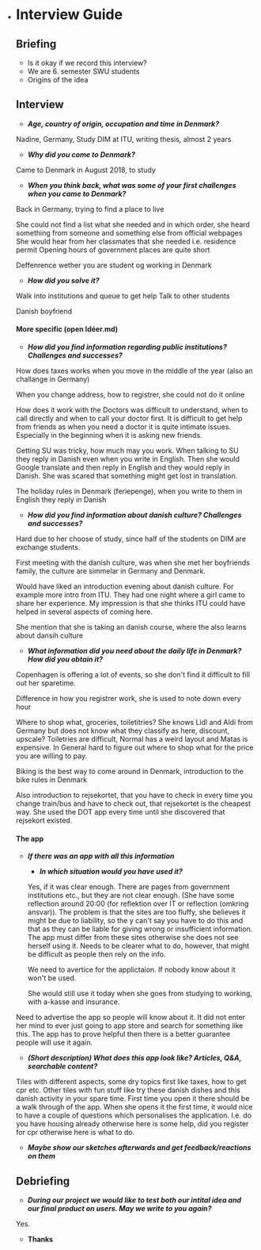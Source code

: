 ﻿- # Interview Guide

  ## Briefing 

  - Is it okay if we record this interview?
  - We are 6. semester SWU students
  - Origins of the idea

  ## Interview

  - ***Age, country of origin, occupation and time in Denmark?***

  Nadine, Germany, Study DIM at ITU, writing thesis, almost 2 years

  - ***Why did you come to Denmark?***

  Came to Denmark in August 2018, to study

  - ***When you think back, what was some of your first challenges when you came to Denmark?*** 

  Back in Germany, trying to find a place to live

  She could not find a list what she needed and in which order, she heard something from someone and something else from official webpages
  She would hear from her classmates that she needed i.e. residence permit
  Opening hours of government places are quite short

  Deffenrence wether you are student og working in Denmark

  - ***How did you solve it?***

  Walk into institutions and queue to get help
  Talk to other students

  Danish boyfriend 

  #### More specific (open Idéer.md)

  - ***How did you find information regarding public institutions? Challenges and successes?***

  How does taxes works when you move in the middle of the year (also an challange in Germany)

  When you change address, how to registrer, she could not do it online

  How does it work with the Doctors was difficult to understand, when to call directly and when to call your doctor first. It is difficult to get help from friends as when you need a doctor it is quite intimate issues. Especially in the beginning when it is asking new friends.

  Getting SU was tricky, how much may you work. When talking to SU they reply in Danish even when you write in English. Then she would Google translate and then reply in English and they would reply in Danish. She was scared that something might get lost in translation.

  The holiday rules in Denmark (feriepenge), when you write to them in English they reply in Danish

  - ***How did you find information about danish culture? Challenges and successes?***

  Hard due to her choose of study, since half of the students on DIM are exchange students.

  First meeting with the danish culture, was when she met her boyfriends family, the culture are simmelar in Germany and Denmark.

  Would have liked an introduction evening about danish culture. For example more intro from ITU. They had one night where a girl came to share her experience. My impression is that she thinks ITU could have helped in several aspects of coming here.

  She mention that she is taking an danish course, where the also learns about dansih culture

  - ***What information did you need about the daily life in Denmark? How did you obtain it?***

  Copenhagen is offering a lot of events, so she don't find it difficult to fill out her sparetime.

  Difference in how you registrer work, she is used to note down every hour
  
  Where to shop what, groceries, toiletitries?
  She knows Lidl and Aldi from Germany but does not know what they classify as here, discount, upscale?
 Toiletries are difficult, Normal has a weird layout and Matas is expensive.
  In General hard to figure out where to shop what for the price you are willing to pay.
  
  Biking is the best way to come around in Denmark, introduction to the bike rules in Denmark
  
  Also introduction to rejsekortet, that you have to check in every time you change train/bus and have to check out, that rejsekortet is the cheapest way. She used the DOT app every time until she discovered that rejsekort existed.
  
  #### The app
  
  - ***If there was an app with all this information***
  
    - ***In which situation would you have used it?***
  
    Yes, if it was clear enough. There are pages from government institutions etc., but they are not clear enough. (She have some reflection around 20:00 (for reflektion over IT or reflection (omkring ansvar)). The problem is that the sites are too fluffy, she believes it might be due to liability, so the y can't say you have to do this and that as they can be liable for giving wrong or insufficient information.
  The app must differ from these sites otherwise she does not see herself using it. Needs to be clearer what to do, however, that might be difficult as people then rely on the info.
  
    We need to avertice for the applictaion. If nobody know about it won't be used. 
  
    She would still use it today when she goes from studying to working, with a-kasse and insurance.

   Need to advertise the app so people will know about it. It did not enter her mind to ever just going to app store and search for something like this.
  The app has to prove helpful then there is a better guarantee people will use it again.
  
    - ***(Short description) What does this app look like? Articles, Q&A, searchable content?*** 
    
     Tiles with different aspects, some dry topics first like taxes, how to get cpr etc.
   Other tiles with fun stuff like try these danish dishes and this danish activity in your spare time.
  First time you open it there should be a walk through of the app. When she opens it the first time, it would nice to have a couple of questions which personalises the application. I.e. do you have housing already otherwise here is some help, did you register for cpr otherwise here is what to do.
    
    - ***Maybe show our sketches afterwards and get feedback/reactions on them***
  
  ## Debriefing
  
  - ***During our project we would like to test both our intital idea and our final product on users. May we write to you again?***
  
  Yes.
  
  - **Thanks**